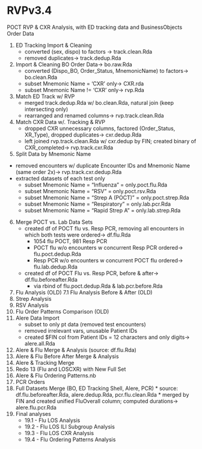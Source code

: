 # RVPv3.4
POCT RVP &amp; CXR Analysis, with ED tracking data and BusinessObjects Order Data
1. ED Tracking Import & Cleaning
	* converted (sex, dispo) to factors → track.clean.Rda
	* removed duplicates→ track.dedup.Rda
2. Import & Cleaning BO Order Data→ bo.raw.Rda
	* converted (Dispo_BO, Order_Status, MnemonicName) to factors→ bo.clean.Rda
	* subset Mnemonic Name = ‘CXR’ only→ CXR.rda
	* subset Mnemonic Name != ‘CXR’ only→ rvp.Rda
3. Match ED Track w/ RVP
	* merged track.dedup.Rda w/ bo.clean.Rda, natural join (keep intersecting only)
	* rearranged and renamed columns→ rvp.track.clean.Rda
4. Match CXR Data w/. Tracking & RVP
	* dropped CXR unnecessary columns, factored (Order_Status, XR_Type), dropped duplicates→ cxr.dedup.Rda
	* left joined rvp.track.clean.Rda w/ cxr.dedup by FIN; created binary of CXR_completed→ rvp.track.cxr.Rda
5. Split Data by Mnemonic Name
* removed encounters w/ duplicate Encounter IDs and Mnemonic Name (same order 2x)→ rvp.track.cxr.dedup.Rda
* extracted datasets of each test only
	* subset Mnemonic Name = “Influenza” = only.poct.flu.Rda
	* subset Mnemonic Name = “RSV” = only.poct.rsv.Rda
	* 	subset Mnemonic Name = “Strep A (POCT)” = only.poct.strep.Rda
	* 	subset Mnemonic Name = “Respiratory” = only.lab.pcr.Rda
	* 	subset Mnemonic Name = “Rapid Strep A” = only.lab.strep.Rda
6. Merge POCT vs. Lab Data Sets
	* created df of POCT flu vs. Resp PCR, removing all encounters in which both tests were ordered→ df.flu.Rda
		* 1054 flu POCT, 981 Resp PCR
		* POCT flu w/o encounters w concurrent Resp PCR ordered→ flu.poct.dedup.Rda
		* Resp PCR w/o encounters w concurrent POCT flu ordered→ flu.lab.dedup.Rda
	* created df of POCT Flu vs. Resp PCR, before & after→ df.flu.beforeafter.Rda
		* via rbind of flu.poct.dedup.Rda & lab.pcr.before.Rda
7. Flu Analysis (OLD)
7.1 Flu Analysis Before & After (OLD)
8. Strep Analysis
9. RSV Analysis
10. Flu Order Patterns Comparison (OLD)
11. Alere Data Import
	* subset to only pt data (removed test encounters)
	* removed irrelevant vars, unusable Patient IDs
	* created $FIN col from Patient IDs = 12 characters and only digits→ alere.all.Rda
12. Alere & Flu Merge & Analysis (source: df.flu.Rda)
13. Alere & Flu Before After Merge & Analysis
14. Alere & Tracking Merge
15. Redo 13 (Flu and LOSCXR) with New Full Set
16. Alere & Flu Ordering Patterns.nb
17. PCR Orders
18.  Full Datasets Merge (BO, ED Tracking Shell, Alere, PCR)
	* source: df.flu.beforeafter.Rda, alere.dedup.Rda, pcr.flu.clean.Rda
	* merged by FIN and created unified FluOverall column; computed durations→ alere.flu.pcr.Rda
19. Final analyses
	* 19.1 - Flu LOS Analysis
	* 19.2 - Flu LOS ILI Subgroup Analysis
	* 19.3 - Flu LOS CXR Analysis
	* 19.4 - Flu Ordering Patterns Analysis
